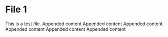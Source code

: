 # File 1

This is a test file.
Appended content
Appended content
Appended content
Appended content
Appended content
Appended content
